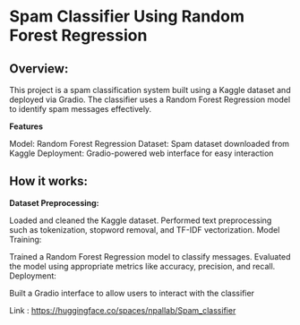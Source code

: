 
# Spam Classifier Using Random Forest Regression



## Overview:
This project is a spam classification system built using a Kaggle dataset and deployed via Gradio. The classifier uses a Random Forest Regression model to identify spam messages effectively.

**Features**

Model: Random Forest Regression
Dataset: Spam dataset downloaded from Kaggle
Deployment: Gradio-powered web interface for easy interaction

## How it works:
  
**Dataset Preprocessing:**

Loaded and cleaned the Kaggle dataset.
Performed text preprocessing such as tokenization, stopword removal, and TF-IDF vectorization.
Model Training:

Trained a Random Forest Regression model to classify messages.
Evaluated the model using appropriate metrics like accuracy, precision, and recall.
Deployment:

Built a Gradio interface to allow users to interact with the classifier

Link : https://huggingface.co/spaces/npallab/Spam_classifier
